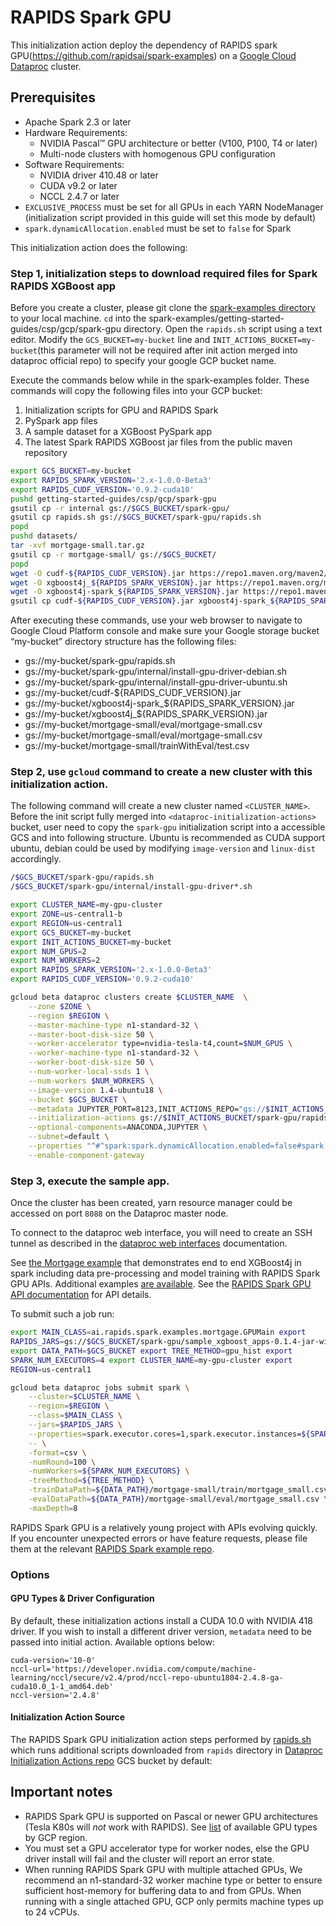 # RAPIDS Spark GPU

This initialization action deploy the dependency of RAPIDS spark
GPU(https://github.com/rapidsai/spark-examples) on a
[Google Cloud Dataproc](https://cloud.google.com/dataproc) cluster.

## Prerequisites

*   Apache Spark 2.3 or later
*   Hardware Requirements:
    *   NVIDIA Pascal™ GPU architecture or better (V100, P100, T4 or later)
    *   Multi-node clusters with homogenous GPU configuration
*   Software Requirements:
    *   NVIDIA driver 410.48 or later
    *   CUDA v9.2 or later
    *   NCCL 2.4.7 or later
*   `EXCLUSIVE_PROCESS` must be set for all GPUs in each YARN NodeManager
    (initialization script provided in this guide will set this mode by
    default)
*   `spark.dynamicAllocation.enabled` must be set to `false` for Spark

This initialization action does the following:

### Step 1, initialization steps to download required files for Spark RAPIDS XGBoost app

Before you create a cluster, please git clone the
[spark-examples directory](https://github.com/rapidsai/spark-examples) to your
local machine. `cd` into the
spark-examples/getting-started-guides/csp/gcp/spark-gpu directory. Open the
`rapids.sh` script using a text editor. Modify the `GCS_BUCKET=my-bucket` line
and `INIT_ACTIONS_BUCKET=my-bucket`(this parameter will not be required after
init action merged into dataproc official repo) to specify your google GCP
bucket name.

Execute the commands below while in the spark-examples folder. These commands
will copy the following files into your GCP bucket:

1.  Initialization scripts for GPU and RAPIDS Spark
2.  PySpark app files
3.  A sample dataset for a XGBoost PySpark app
4.  The latest Spark RAPIDS XGBoost jar files from the public maven repository

```bash
export GCS_BUCKET=my-bucket
export RAPIDS_SPARK_VERSION='2.x-1.0.0-Beta3'
export RAPIDS_CUDF_VERSION='0.9.2-cuda10'
pushd getting-started-guides/csp/gcp/spark-gpu
gsutil cp -r internal gs://$GCS_BUCKET/spark-gpu/
gsutil cp rapids.sh gs://$GCS_BUCKET/spark-gpu/rapids.sh
popd
pushd datasets/
tar -xvf mortgage-small.tar.gz
gsutil cp -r mortgage-small/ gs://$GCS_BUCKET/
popd
wget -O cudf-${RAPIDS_CUDF_VERSION}.jar https://repo1.maven.org/maven2/ai/rapids/cudf/${RAPIDS_CUDF_VERSION%-*}/cudf-${RAPIDS_CUDF_VERSION}.jar
wget -O xgboost4j_${RAPIDS_SPARK_VERSION}.jar https://repo1.maven.org/maven2/ai/rapids/xgboost4j_${RAPIDS_SPARK_VERSION/-/\/}/xgboost4j_${RAPIDS_SPARK_VERSION}.jar
wget -O xgboost4j-spark_${RAPIDS_SPARK_VERSION}.jar https://repo1.maven.org/maven2/ai/rapids/xgboost4j-spark_${RAPIDS_SPARK_VERSION/-/\/}/xgboost4j-spark_${RAPIDS_SPARK_VERSION}.jar
gsutil cp cudf-${RAPIDS_CUDF_VERSION}.jar xgboost4j-spark_${RAPIDS_SPARK_VERSION}.jar xgboost4j_${RAPIDS_SPARK_VERSION}.jar gs://$GCS_BUCKET/
```

After executing these commands, use your web browser to navigate to Google Cloud
Platform console and make sure your Google storage bucket “my-bucket” directory
structure has the following files:

*   gs://my-bucket/spark-gpu/rapids.sh
*   gs://my-bucket/spark-gpu/internal/install-gpu-driver-debian.sh
*   gs://my-bucket/spark-gpu/internal/install-gpu-driver-ubuntu.sh
*   gs://my-bucket/cudf-${RAPIDS_CUDF_VERSION}.jar
*   gs://my-bucket/xgboost4j-spark_${RAPIDS_SPARK_VERSION}.jar
*   gs://my-bucket/xgboost4j_${RAPIDS_SPARK_VERSION}.jar
*   gs://my-bucket/mortgage-small/eval/mortgage-small.csv
*   gs://my-bucket/mortgage-small/eval/mortgage-small.csv
*   gs://my-bucket/mortgage-small/trainWithEval/test.csv

### Step 2, use `gcloud` command to create a new cluster with this initialization action.

The following command will create a new cluster named `<CLUSTER_NAME>`. Before
the init script fully merged into `<dataproc-initialization-actions>` bucket,
user need to copy the `spark-gpu` initialization script into a accessible GCS
and into following structure. Ubuntu is recommended as CUDA support ubuntu,
debian could be used by modifying `image-version` and `linux-dist` accordingly.

```bash
/$GCS_BUCKET/spark-gpu/rapids.sh
/$GCS_BUCKET/spark-gpu/internal/install-gpu-driver*.sh

export CLUSTER_NAME=my-gpu-cluster
export ZONE=us-central1-b
export REGION=us-central1
export GCS_BUCKET=my-bucket
export INIT_ACTIONS_BUCKET=my-bucket
export NUM_GPUS=2
export NUM_WORKERS=2
export RAPIDS_SPARK_VERSION='2.x-1.0.0-Beta3'
export RAPIDS_CUDF_VERSION='0.9.2-cuda10'

gcloud beta dataproc clusters create $CLUSTER_NAME  \
    --zone $ZONE \
    --region $REGION \
    --master-machine-type n1-standard-32 \
    --master-boot-disk-size 50 \
    --worker-accelerator type=nvidia-tesla-t4,count=$NUM_GPUS \
    --worker-machine-type n1-standard-32 \
    --worker-boot-disk-size 50 \
    --num-worker-local-ssds 1 \
    --num-workers $NUM_WORKERS \
    --image-version 1.4-ubuntu18 \
    --bucket $GCS_BUCKET \
    --metadata JUPYTER_PORT=8123,INIT_ACTIONS_REPO="gs://$INIT_ACTIONS_BUCKET",linux-dist="ubuntu",GCS_BUCKET="gs://$GCS_BUCKET" \
    --initialization-actions gs://$INIT_ACTIONS_BUCKET/spark-gpu/rapids.sh \
    --optional-components=ANACONDA,JUPYTER \
    --subnet=default \
    --properties "^#^spark:spark.dynamicAllocation.enabled=false#spark:spark.shuffle.service.enabled=false#spark:spark.submit.pyFiles=/usr/lib/spark/python/lib/xgboost4j-spark_${RAPIDS_SPARK_VERSION}.jar#spark:spark.jars=/usr/lib/spark/jars/xgboost4j-spark_${RAPIDS_SPARK_VERSION}.jar,/usr/lib/spark/jars/xgboost4j_${RAPIDS_SPARK_VERSION}.jar,/usr/lib/spark/jars/cudf-${RAPIDS_CUDF_VERSION}.jar" \
    --enable-component-gateway
```

### Step 3, execute the sample app.

Once the cluster has been created, yarn resource manager could be accessed on
port `8088` on the Dataproc master node.

To connect to the dataproc web interface, you will need to create an SSH tunnel
as described in the
[dataproc web interfaces](https://cloud.google.com/dataproc/cluster-web-interfaces)
documentation.

See
[the Mortgage example](https://github.com/rapidsai/spark-examples/tree/master/examples/apps/scala/src/main/scala/ai/rapids/spark/examples/mortgage)
that demonstrates end to end XGBoost4j in spark including data pre-processing
and model training with RAPIDS Spark GPU APIs. Additional examples
[are available](https://github.com/rapidsai/spark-examples/tree/master/examples).
See the
[RAPIDS Spark GPU API documentation](https://github.com/rapidsai/spark-examples/tree/master/api-docs)
for API details.

To submit such a job run:

```bash
export MAIN_CLASS=ai.rapids.spark.examples.mortgage.GPUMain export
RAPIDS_JARS=gs://$GCS_BUCKET/spark-gpu/sample_xgboost_apps-0.1.4-jar-with-dependencies.jar
export DATA_PATH=$GCS_BUCKET export TREE_METHOD=gpu_hist export
SPARK_NUM_EXECUTORS=4 export CLUSTER_NAME=my-gpu-cluster export
REGION=us-central1

gcloud beta dataproc jobs submit spark \
    --cluster=$CLUSTER_NAME \
    --region=$REGION \
    --class=$MAIN_CLASS \
    --jars=$RAPIDS_JARS \
    --properties=spark.executor.cores=1,spark.executor.instances=${SPARK_NUM_EXECUTORS},spark.executor.memory=8G,spark.executorEnv.LD_LIBRARY_PATH=/usr/local/lib/x86_64-linux-gnu:/usr/local/cuda-10.0/lib64:${LD_LIBRARY_PATH} \
    -- \
    -format=csv \
    -numRound=100 \
    -numWorkers=${SPARK_NUM_EXECUTORS} \
    -treeMethod=${TREE_METHOD} \
    -trainDataPath=${DATA_PATH}/mortgage-small/train/mortgage_small.csv \
    -evalDataPath=${DATA_PATH}/mortgage-small/eval/mortgage_small.csv \
    -maxDepth=8
```

RAPIDS Spark GPU is a relatively young project with APIs evolving quickly. If
you encounter unexpected errors or have feature requests, please file them at
the relevant
[RAPIDS Spark example repo](https://github.com/rapidsai/spark-examples).

### Options

#### GPU Types & Driver Configuration

By default, these initialization actions install a CUDA 10.0 with NVIDIA 418
driver. If you wish to install a different driver version, `metadata` need to be
passed into initial action. Available options below:

```
cuda-version='10-0'
nccl-url='https://developer.nvidia.com/compute/machine-learning/nccl/secure/v2.4/prod/nccl-repo-ubuntu1804-2.4.8-ga-cuda10.0_1-1_amd64.deb'
nccl-version='2.4.8'
```

#### Initialization Action Source

The RAPIDS Spark GPU initialization action steps performed by
[rapids.sh](rapids.sh) which runs additional scripts downloaded from `rapids`
directory in
[Dataproc Initialization Actions repo](https://pantheon.corp.google.com/storage/browser/dataproc-initialization-actions)
GCS bucket by default:

## Important notes

*   RAPIDS Spark GPU is supported on Pascal or newer GPU architectures (Tesla
    K80s will _not_ work with RAPIDS). See
    [list](https://cloud.google.com/compute/docs/gpus/) of available GPU types
    by GCP region.
*   You must set a GPU accelerator type for worker nodes, else the GPU driver
    install will fail and the cluster will report an error state.
*   When running RAPIDS Spark GPU with multiple attached GPUs, We recommend an
    n1-standard-32 worker machine type or better to ensure sufficient
    host-memory for buffering data to and from GPUs. When running with a single
    attached GPU, GCP only permits machine types up to 24 vCPUs.
